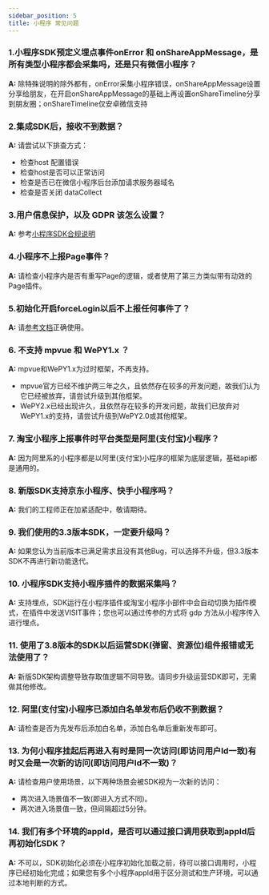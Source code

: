 ```yaml
---
sidebar_position: 5
title: 小程序 常见问题
---
```


### 1.小程序SDK预定义埋点事件onError 和 onShareAppMessage，是所有类型小程序都会采集吗，还是只有微信小程序？

**A:** 除特殊说明的除外都有，onError采集小程序错误，onShareAppMessage设置分享给朋友，在开启onShareAppMessage的基础上再设置onShareTimeline分享到朋友圈；onShareTimeline仅安卓微信支持

### 2.集成SDK后，接收不到数据？

**A:** 请尝试以下排查方式：

* 检查host 配置错误
* 检查host是否可以正常访问
* 检查是否已在微信小程序后台添加请求服务器域名
* 检查是否关闭 dataCollect

### 3.用户信息保护，以及 GDPR 该怎么设置？

**A:** 参考[小程序SDK合规说明](/docs/compliance/minpCompliance)

### 4.小程序不上报Page事件？

**A:** 请检查小程序内是否有重写Page的逻辑，或者使用了第三方类似带有动效的Page插件。

### 5.初始化开启forceLogin以后不上报任何事件了？

**A:** 请[参考文档](/docs/miniprogram/initSettings#forcelogin)正确使用。

### 6. 不支持 mpvue 和 WePY1.x ？

**A:** mpvue和WePY1.x为过时框架，不再支持。

* mpvue官方已经不维护两三年之久，且依然存在较多的开发问题，故我们认为它已经被放弃，请尝试升级到其他框架。
* WePY2.x已经出现许久，且依然存在较多的开发问题，故我们已放弃对WePY1.x的支持，请尝试升级到WePY2.0或其他框架。

### 7. 淘宝小程序上报事件时平台类型是阿里(支付宝)小程序？

**A:** 因为阿里系的小程序都是以阿里(支付宝)小程序的框架为底层逻辑，基础api都是通用的。

### 8. 新版SDK支持京东小程序、快手小程序吗？

**A:** 我们的工程师正在加紧适配中，敬请期待。

### 9. 我们使用的3.3版本SDK，一定要升级吗？

**A:** 如果您认为当前版本已满足需求且没有其他Bug，可以选择不升级，但3.3版本SDK不再进行新功能迭代。

### 10. 小程序SDK支持小程序插件的数据采集吗？

**A:** 支持埋点，SDK运行在小程序插件或淘宝小程序小部件中会自动切换为插件模式，在插件中发送VISIT事件；您也可以通过传参的方式将 gdp 方法从小程序传入进行埋点。

### 11. 使用了3.8版本的SDK以后运营SDK(弹窗、资源位)组件报错或无法使用了？

**A:** 新版SDK架构调整导致存取值逻辑不同导致。请同步升级运营SDK即可，无需做其他修改。

### 12. 阿里(支付宝)小程序已添加白名单发布后仍收不到数据？

**A:** 请检查是否为先发布后添加白名单，添加白名单后重新发布即可。

### 13. 为何小程序挂起后再进入有时是同一次访问(即访问用户Id一致)有时又会是一次新的访问(即访问用户Id不一致)？

**A:** 请检查用户使用场景，以下两种场景会被SDK视为一次新的访问：

* 两次进入场景值不一致(即进入方式不同)。
* 两次进入场景值一致，但间隔超过5分钟。

### 14. 我们有多个环境的appId，是否可以通过接口调用获取到appId后再初始化SDK？

**A:** 不可以，SDK初始化必须在小程序初始化加载之前，待可以接口调用时，小程序已经初始化完成；如果您有多个小程序appId用于区分测试和生产环境，可以通过本地判断的方式。
